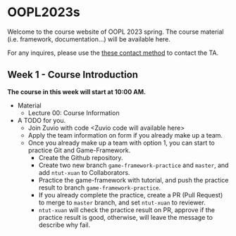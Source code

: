 # OOPL2023s

Welcome to the course website of OOPL 2023 spring. The course material (i.e. framework, documentation...) will be available here. 

For any inquires, please use the [these contact method]() to contact the TA.



## Week 1 - Course Introduction

**The course in this week will start at 10:00 AM.**

- Material
  - Lecture 00: Course Information
- A TODO for you.
  - Join Zuvio with code \<Zuvio code will available here\>
  - Apply the team information on form if you already make up a team.
  - Once you already make up a team with option 1, you can start to practice Git and Game-Framework.
    - Create the Github repository.
    - Create two new branch `game-framework-practice` and `master`, and add `ntut-xuan` to Collaborators.
    - Practice the game-framework with tutorial, and push the practice result to branch `game-framework-practice`.
    - If you already complete the practice, create a PR (Pull Request) to merge to `master` branch, and set `ntut-xuan` to reviewer.
    - `ntut-xuan` will check the practice result on PR, approve if the practice result is good, otherwise, will leave the message to describe why fail.

